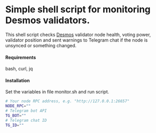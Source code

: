 # Simple shell script for monitoring Desmos validators.
This shell script checks [Desmos](https://github.com/desmos-labs/desmos) validator node health, voting power, validator position and sent warnings to Telegram chat if the node is unsynced or something changed.
<br/>
#### Requirements
bash, curl, jq
<br/>
#### Installation
Set the variables in file monitor.sh and run script.
```bash
# Your node RPC address, e.g. "http://127.0.0.1:26657"
NODE_RPC=""
# Telegram bot API
TG_BOT=""
# Telegram chat ID
TG_ID=""
```

